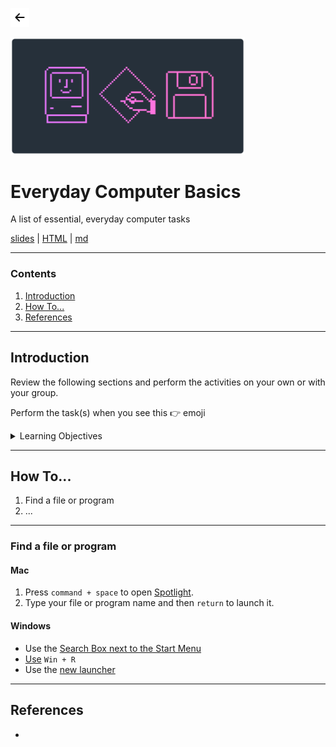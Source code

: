 <!-- paginate: true -->

<a class="back-icon" href="../index.html"><img width="30" src="../assets/img/icons/arrow-left-short.svg"></a>

<img width="375" src="../assets/img/banner/banner-basics.png">

# Everyday Computer Basics

A list of essential, everyday computer tasks

<span class="slides-small"><a href="../slides/basics.html">slides</a> | <a href="../www/basics.html">HTML</a> | <a href="../topics/basics.md">md</a></span>

<!--
Presentation comments ...
-->


---


### Contents

1. [Introduction](#introduction)
1. [How To...](#how-to)
1. [References](#references)


---


## Introduction

Review the following sections and perform the activities on your own or with your group.

Perform the task(s) when you see this 👉  emoji

<details>
<summary>Learning Objectives</summary>

Students who complete the following will be able to:

- Describe and demonstrate essential, everyday tasks to use computers
<!-- - List ...
- Explain ...
- Demonstrate ... -->

</details>









---


## How To...

1. Find a file or program
1. ...


---


### Find a file or program

#### Mac

1. Press `command + space` to open [Spotlight](https://support.apple.com/lt-lt/guide/mac-help/mchlp1008/mac).
1. Type your file or program name and then `return` to launch it.

#### Windows

- Use the [Search Box next to the Start Menu](https://edu.gcfglobal.org/en/windowsbasics/finding-files-on-your-computer/1/)
- [Use](https://defkey.com/what-means/win-r) `Win + R`
- Use the [new launcher](https://www.theverge.com/2020/4/17/21224904/microsoft-windows-10-launcher-powertoy-spotlight-alfred-details)






---

## References

-
